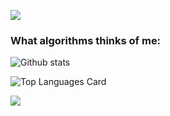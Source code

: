 ![](https://komarev.com/ghpvc/?username=Guilouf&color=brightgreen)

### What algorithms thinks of me:

![Github stats](https://github-readme-stats.vercel.app/api?username=Guilouf&theme=highcontrast&show_icons=true&count_private=true&include_all_commits=true)

![Top Languages Card](https://github-readme-stats.vercel.app/api/top-langs/?username=Guilouf&layout=compact&theme=highcontrast&count_private=true&langs_count=10)

[![](https://github-profile-trophy.vercel.app/?username=Guilouf&theme=onedark&column=9)](https://github.com/ryo-ma/github-profile-trophy)
